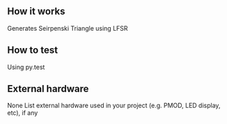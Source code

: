 <!---

This file is used to generate your project datasheet. Please fill in the information below and delete any unused
sections.

You can also include images in this folder and reference them in the markdown. Each image must be less than
512 kb in size, and the combined size of all images must be less than 1 MB.
-->

## How it works

Generates Seirpenski Triangle using LFSR
## How to test

Using py.test

## External hardware
None
List external hardware used in your project (e.g. PMOD, LED display, etc), if any
